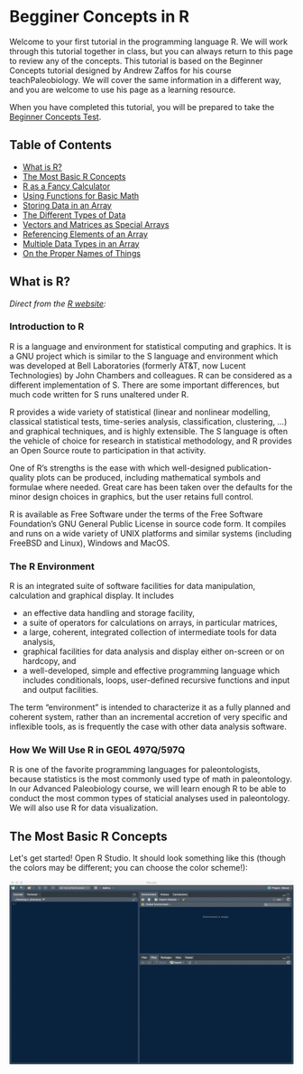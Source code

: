 # Begginer Concepts in R

Welcome to your first tutorial in the programming language R. We will work through this tutorial together in class, but you can always return to this page to review any of the concepts. This tutorial is based on the Beginner Concepts tutorial designed by Andrew Zaffos for his course teachPaleobiology. We will cover the same information in a different way, and you are welcome to use his page as a learning resource.

When you have completed this tutorial, you will be prepared to take the [Beginner Concepts Test](/Labs/Tests/BeginnerTest.md).

## Table of Contents

+ [What is R?](#what-is-r)
+ [The Most Basic R Concepts](#the-most-basic-r-concepts)
+ [R as a Fancy Calculator](#r-as-a-fancy-calculator)
+ [Using Functions for Basic Math](#using-functions-for-basic-math)
+ [Storing Data in an Array](#storing-data-in-an-array)
+ [The Different Types of Data](#the-different-types-of-data)
+ [Vectors and Matrices as Special Arrays](#vectors-and-matrices-as-special-arrays)
+ [Referencing Elements of an Array](#referencing-elements-of-an-array)
+ [Multiple Data Types in an Array](#multiple-data-types-in-an-array)
+ [On the Proper Names of Things](#on-the-proper-names-of-things)

## What is R?

*Direct from the [R website](https://www.r-project.org):*

### Introduction to R

R is a language and environment for statistical computing and graphics. It is a GNU project which is similar to the S language and environment which was developed at Bell Laboratories (formerly AT&T, now Lucent Technologies) by John Chambers and colleagues. R can be considered as a different implementation of S. There are some important differences, but much code written for S runs unaltered under R.

R provides a wide variety of statistical (linear and nonlinear modelling, classical statistical tests, time-series analysis, classification, clustering, …) and graphical techniques, and is highly extensible. The S language is often the vehicle of choice for research in statistical methodology, and R provides an Open Source route to participation in that activity.

One of R’s strengths is the ease with which well-designed publication-quality plots can be produced, including mathematical symbols and formulae where needed. Great care has been taken over the defaults for the minor design choices in graphics, but the user retains full control.

R is available as Free Software under the terms of the Free Software Foundation’s GNU General Public License in source code form. It compiles and runs on a wide variety of UNIX platforms and similar systems (including FreeBSD and Linux), Windows and MacOS.

### The R Environment

R is an integrated suite of software facilities for data manipulation, calculation and graphical display. It includes

+ an effective data handling and storage facility,
+ a suite of operators for calculations on arrays, in particular matrices,
+ a large, coherent, integrated collection of intermediate tools for data analysis,
+ graphical facilities for data analysis and display either on-screen or on hardcopy, and
+ a well-developed, simple and effective programming language which includes conditionals, loops, user-defined recursive functions and input and output facilities.

The term “environment” is intended to characterize it as a fully planned and coherent system, rather than an incremental accretion of very specific and inflexible tools, as is frequently the case with other data analysis software.

### How We Will Use R in GEOL 497Q/597Q

R is one of the favorite programming languages for paleontologists, because statistics is the most commonly used type of math in paleontology. In our Advanced Paleobiology course, we will learn enough R to be able to conduct the most common types of staticial analyses used in paleontology. We will also use R for data visualization.

## The Most Basic R Concepts

Let's get started! Open R Studio. It should look something like this (though the colors may be different; you can choose the color scheme!):

![R Studio Screenshot](/R_Studio.png)
